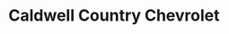 ---
title: "Caldwell Country Chevrolet"
url: /caldwell/caldwell-country-chevrolet/
shop: Autohaus
---